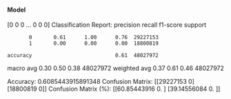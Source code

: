 #### Model
[0 0 0 ... 0 0 0]
Classification Report:
              precision    recall  f1-score   support

           0       0.61      1.00      0.76  29227153
           1       0.00      0.00      0.00  18800819

    accuracy                           0.61  48027972
   macro avg       0.30      0.50      0.38  48027972
weighted avg       0.37      0.61      0.46  48027972

Accuracy: 0.6085443915891348
Confusion Matrix:
[[29227153        0]
 [18800819        0]]
Confusion Matrix (%):
[[60.85443916  0.        ]
 [39.14556084  0.        ]]
